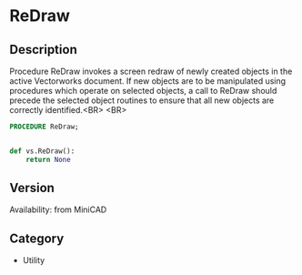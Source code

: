 # ReDraw

## Description
Procedure ReDraw invokes a screen redraw of newly created objects in the active Vectorworks document. If new objects are to be manipulated using procedures which operate on selected objects, a call to ReDraw should precede the selected object routines to ensure that all new objects are correctly identified.&lt;BR&gt;
&lt;BR&gt;


```pascal
PROCEDURE ReDraw;
```

```python

def vs.ReDraw():
    return None
```

## Version
Availability: from MiniCAD
## Category
* Utility

